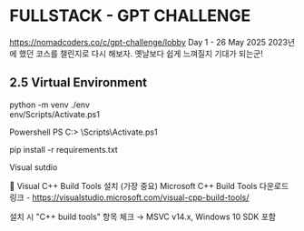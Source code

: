 # FULLSTACK - GPT CHALLENGE

https://nomadcoders.co/c/gpt-challenge/lobby
Day 1 - 26 May 2025
2023년에 했던 코스를 챌린지로 다시 해보자. 옛날보다 쉽게 느껴질지 기대가 되는군!

## 2.5 Virtual Environment

python -m venv ./env  
env/Scripts/Activate.ps1

Powershell PS C:\> <venv>\Scripts\Activate.ps1

pip install -r requirements.txt

Visual sutdio

🔧 Visual C++ Build Tools 설치 (가장 중요)
Microsoft C++ Build Tools 다운로드 링크 - https://visualstudio.microsoft.com/visual-cpp-build-tools/

설치 시 "C++ build tools" 항목 체크 → MSVC v14.x, Windows 10 SDK 포함
